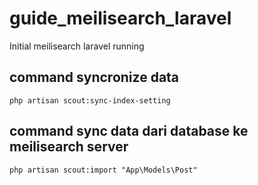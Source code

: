 # guide_meilisearch_laravel

Initial meilisearch laravel running

## command syncronize data
``php artisan scout:sync-index-setting``

## command sync data dari database ke meilisearch server
``php artisan scout:import "App\Models\Post"``

